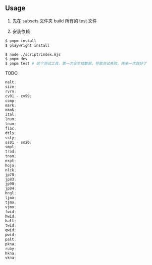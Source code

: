 ## Usage

1. 先在 subsets 文件夹 build 所有的 test 文件

2. 安装依赖

```bash
$ pnpm install
$ playwright install
```

```bash
$ node ./script/index.mjs
$ pnpm dev
$ pnpm test # 这个测试工具，第一次会生成数据，导致测试失败，再来一次就好了
```

TODO

```js
nalt;
size;
rvrn;
cv01 - cv99;
ccmp;
mark;
mkmk;
ital;
lnum;
tnum;
flac;
dtls;
ssty;
ss01 - ss20;
smpl;
trad;
tnam;
expt;
hojo;
nlck;
jp78;
jp83;
jp90;
jp04;
hngl;
ljmo;
tjmo;
vjmo;
fwid;
hwid;
halt;
twid;
qwid;
pwid;
palt;
pkna;
ruby;
hkna;
vkna;
```
